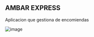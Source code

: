 ## AMBAR EXPRESS
Aplicacion que gestiona de encomiendas

![image](https://github.com/user-attachments/assets/ebcb9d24-eec3-4b15-808c-2cc88fb10467)

